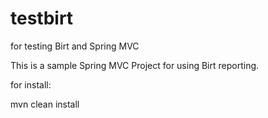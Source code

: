 testbirt
========

for testing Birt and Spring MVC

This is a sample Spring MVC Project for using Birt reporting.

for install:

mvn clean install
